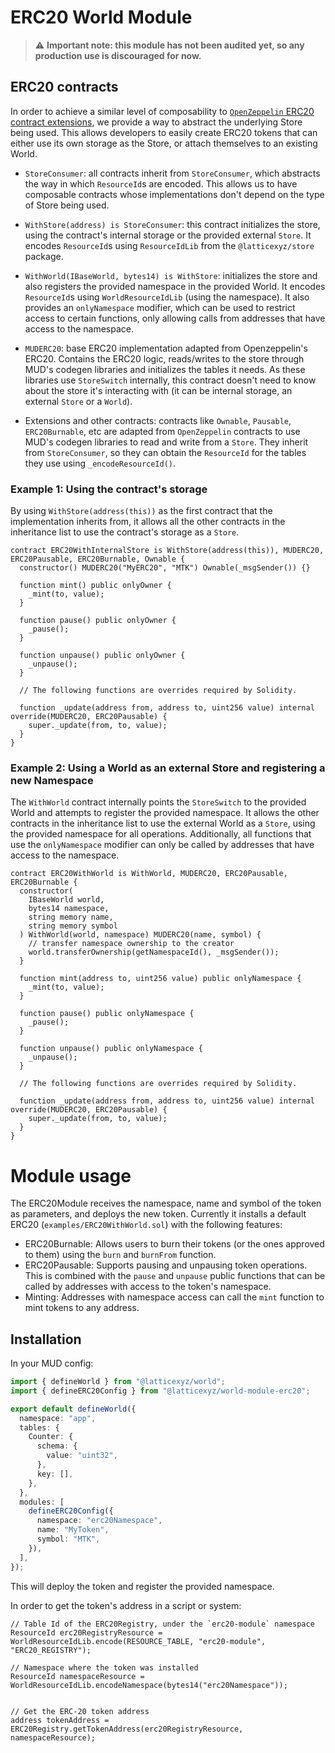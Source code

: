 # ERC20 World Module

> :warning: **Important note: this module has not been audited yet, so any production use is discouraged for now.**

## ERC20 contracts

In order to achieve a similar level of composability to [`OpenZeppelin` ERC20 contract extensions](https://docs.openzeppelin.com/contracts/5.x/api/token/erc20), we provide a way to abstract the underlying Store being used. This allows developers to easily create ERC20 tokens that can either use its own storage as the Store, or attach themselves to an existing World.

- `StoreConsumer`: all contracts inherit from `StoreConsumer`, which abstracts the way in which `ResourceId`s are encoded. This allows us to have composable contracts whose implementations don't depend on the type of Store being used.
- `WithStore(address) is StoreConsumer`: this contract initializes the store, using the contract's internal storage or the provided external `Store`. It encodes `ResourceId`s using `ResourceIdLib` from the `@latticexyz/store` package.
- `WithWorld(IBaseWorld, bytes14) is WithStore`: initializes the store and also registers the provided namespace in the provided World. It encodes `ResourceId`s using `WorldResourceIdLib` (using the namespace). It also provides an `onlyNamespace` modifier, which can be used to restrict access to certain functions, only allowing calls from addresses that have access to the namespace.

- `MUDERC20`: base ERC20 implementation adapted from Openzeppelin's ERC20. Contains the ERC20 logic, reads/writes to the store through MUD's codegen libraries and initializes the tables it needs. As these libraries use `StoreSwitch` internally, this contract doesn't need to know about the store it's interacting with (it can be internal storage, an external `Store` or a `World`).

- Extensions and other contracts: contracts like `Ownable`, `Pausable`, `ERC20Burnable`, etc are adapted from `OpenZeppelin` contracts to use MUD's codegen libraries to read and write from a `Store`. They inherit from `StoreConsumer`, so they can obtain the `ResourceId` for the tables they use using `_encodeResourceId()`.

### Example 1: Using the contract's storage

By using `WithStore(address(this))` as the first contract that the implementation inherits from, it allows all the other contracts in the inheritance list to use the contract's storage as a `Store`.

```solidity
contract ERC20WithInternalStore is WithStore(address(this)), MUDERC20, ERC20Pausable, ERC20Burnable, Ownable {
  constructor() MUDERC20("MyERC20", "MTK") Ownable(_msgSender()) {}

  function mint() public onlyOwner {
    _mint(to, value);
  }

  function pause() public onlyOwner {
    _pause();
  }

  function unpause() public onlyOwner {
    _unpause();
  }

  // The following functions are overrides required by Solidity.

  function _update(address from, address to, uint256 value) internal override(MUDERC20, ERC20Pausable) {
    super._update(from, to, value);
  }
}
```

### Example 2: Using a World as an external Store and registering a new Namespace

The `WithWorld` contract internally points the `StoreSwitch` to the provided World and attempts to register the provided namespace. It allows the other contracts in the inheritance list to use the external World as a `Store`, using the provided namespace for all operations. Additionally, all functions that use the `onlyNamespace` modifier can only be called by addresses that have access to the namespace.

```solidity
contract ERC20WithWorld is WithWorld, MUDERC20, ERC20Pausable, ERC20Burnable {
  constructor(
    IBaseWorld world,
    bytes14 namespace,
    string memory name,
    string memory symbol
  ) WithWorld(world, namespace) MUDERC20(name, symbol) {
    // transfer namespace ownership to the creator
    world.transferOwnership(getNamespaceId(), _msgSender());
  }

  function mint(address to, uint256 value) public onlyNamespace {
    _mint(to, value);
  }

  function pause() public onlyNamespace {
    _pause();
  }

  function unpause() public onlyNamespace {
    _unpause();
  }

  // The following functions are overrides required by Solidity.

  function _update(address from, address to, uint256 value) internal override(MUDERC20, ERC20Pausable) {
    super._update(from, to, value);
  }
}
```

# Module usage

The ERC20Module receives the namespace, name and symbol of the token as parameters, and deploys the new token. Currently it installs a default ERC20 (`examples/ERC20WithWorld.sol`) with the following features:

- ERC20Burnable: Allows users to burn their tokens (or the ones approved to them) using the `burn` and `burnFrom` function.
- ERC20Pausable: Supports pausing and unpausing token operations. This is combined with the `pause` and `unpause` public functions that can be called by addresses with access to the token's namespace.
- Minting: Addresses with namespace access can call the `mint` function to mint tokens to any address.

## Installation

In your MUD config:

```typescript
import { defineWorld } from "@latticexyz/world";
import { defineERC20Config } from "@latticexyz/world-module-erc20";

export default defineWorld({
  namespace: "app",
  tables: {
    Counter: {
      schema: {
        value: "uint32",
      },
      key: [],
    },
  },
  modules: [
    defineERC20Config({
      namespace: "erc20Namespace",
      name: "MyToken",
      symbol: "MTK",
    }),
  ],
});
```

This will deploy the token and register the provided namespace.

In order to get the token's address in a script or system:

```solidity
// Table Id of the ERC20Registry, under the `erc20-module` namespace
ResourceId erc20RegistryResource = WorldResourceIdLib.encode(RESOURCE_TABLE, "erc20-module", "ERC20_REGISTRY");

// Namespace where the token was installed
ResourceId namespaceResource = WorldResourceIdLib.encodeNamespace(bytes14("erc20Namespace"));


// Get the ERC-20 token address
address tokenAddress = ERC20Registry.getTokenAddress(erc20RegistryResource, namespaceResource);
```
